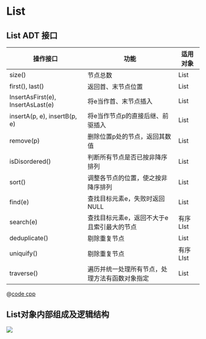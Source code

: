 # List
## List ADT 接口

| 操作接口                          | 功能                                           | 适用对象 |
| --------------------------------- | ---------------------------------------------- | -------- |
| size()                            | 节点总数                                       | List     |
| first(), last()                   | 返回首、末节点位置                             | List     |
| InsertAsFirst(e), InsertAsLast(e) | 将e当作首、末节点插入                          | List     |
| insertA(p, e), insertB(p, e)      | 将e当作节点p的直接后继、前驱插入               | List     |
| remove(p)                         | 删除位置p处的节点，返回其数值                  | List     |
| isDisordered()                    | 判断所有节点是否已按非降序排列                 | List     |
| sort()                            | 调整各节点的位置，使之按非降序排列             | List     |
| find(e)                           | 查找目标元素e，失败时返回NULL                  | List     |
| search(e)                         | 查找目标元素e，返回不大于e且索引最大的节点     | 有序LIst |
| deduplicate()                     | 剔除重复节点                                   | List     |
| uniquify()                        | 剔除重复节点                                   | 有序LIst |
| traverse()                        | 遍历并统一处理所有节点，处理方法有函数对象指定 | List     |

@[code cpp](./List.h)

## List对象内部组成及逻辑结构

![](https://cdn.jsdelivr.net/gh/CarberryChai/oss@master/image/3NNBHR-uKX6Py.png)

